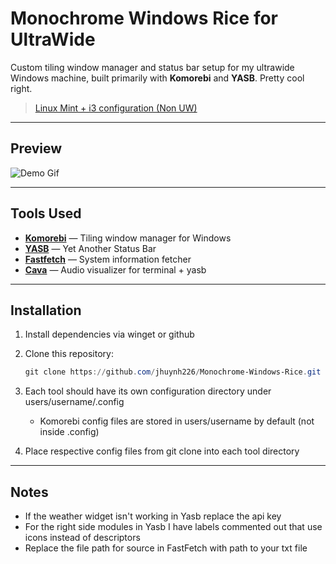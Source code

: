 # Monochrome Windows Rice for UltraWide

Custom tiling window manager and status bar setup for my ultrawide Windows machine, built primarily with **Komorebi** and **YASB**. Pretty cool right.

> [Linux Mint + i3 configuration (Non UW)](https://github.com/jhuynh226/Monochrome-Dots-i3)

---

## Preview
![Demo Gif](./Screenshots/demo2.gif)

---

## Tools Used
- **[Komorebi](https://github.com/LGUG2Z/komorebi)** — Tiling window manager for Windows  
- **[YASB](https://github.com/amnweb/yasb)** — Yet Another Status Bar  
- **[Fastfetch](https://github.com/fastfetch-cli/fastfetch)** — System information fetcher  
- **[Cava](https://github.com/karlstav/cava)** — Audio visualizer for terminal + yasb

---

## Installation
1. Install dependencies via winget or github

2. Clone this repository: 
   ```powershell
   git clone https://github.com/jhuynh226/Monochrome-Windows-Rice.git

3. Each tool should have its own configuration directory under users/username/.config
   - Komorebi config files are stored in users/username by default (not inside .config)

4. Place respective config files from git clone into each tool directory

---

## Notes
- If the weather widget isn't working in Yasb replace the api key
- For the right side modules in Yasb I have labels commented out that use icons instead of descriptors
- Replace the file path for source in FastFetch with path to your txt file
